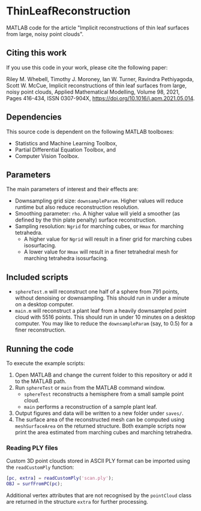 # ThinLeafReconstruction
MATLAB code for the article "Implicit reconstructions of thin leaf surfaces from large, noisy point clouds".

## Citing this work
If you use this code in your work, please cite the following paper:

Riley M. Whebell, Timothy J. Moroney, Ian W. Turner, Ravindra Pethiyagoda, Scott W. McCue,
Implicit reconstructions of thin leaf surfaces from large, noisy point clouds,
Applied Mathematical Modelling,
Volume 98,
2021,
Pages 416-434,
ISSN 0307-904X,
https://doi.org/10.1016/j.apm.2021.05.014.

## Dependencies
This source code is dependent on the following MATLAB toolboxes:
- Statistics and Machine Learning Toolbox,
- Partial Differential Equation Toolbox, and
- Computer Vision Toolbox.

## Parameters
The main parameters of interest and their effects are:
- Downsampling grid size: `downsampleParam`. Higher values will reduce runtime but also reduce reconstruction resolution.
- Smoothing parameter: `rho`. A higher value will yield a smoother (as defined by the thin plate penalty) surface reconstruction.
- Sampling resolution: `Ngrid` for marching cubes, or `Hmax` for marching tetrahedra. 
    - A higher value for `Ngrid` will result in a finer grid for marching cubes isosurfacing. 
    - A lower value for `Hmax` will result in a finer tetrahedral mesh for marching tetrahedra isosurfacing.

## Included scripts
- `sphereTest.m` will reconstruct one half of a sphere from 791 points, without denoising or downsampling. This should run in under a minute on a desktop computer.
- `main.m` will reconstruct a plant leaf from a heavily downsampled point cloud with 5516 points. This should run in under 10 minutes on a desktop computer. You may like to reduce the `downsampleParam` (say, to 0.5) for a finer reconstruction.

## Running the code
To execute the example scripts:
1. Open MATLAB and change the current folder to this repository or add it to the MATLAB path.
2. Run `sphereTest` or `main` from the MATLAB command window.
   - `sphereTest` reconstructs a hemisphere from a small sample point cloud.
   - `main` performs a reconstruction of a sample plant leaf.
3. Output figures and data will be written to a new folder under `saves/`.
4. The surface area of the reconstructed mesh can be computed using
   `meshSurfaceArea` on the returned structure. Both example scripts now
   print the area estimated from marching cubes and marching tetrahedra.

### Reading PLY files
Custom 3D point clouds stored in ASCII PLY format can be imported using the
`readCustomPly` function:

```matlab
[pc, extra] = readCustomPly('scan.ply');
OBJ = surfFromPC(pc);
```

Additional vertex attributes that are not recognised by the `pointCloud`
class are returned in the structure `extra` for further processing.
